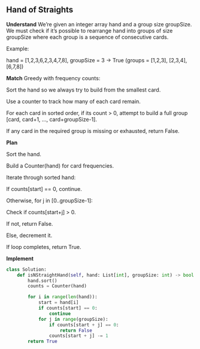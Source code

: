 ## Hand of Straights
**Understand**
We’re given an integer array hand and a group size groupSize. We must check if it’s possible to rearrange hand into groups of size groupSize where each group is a sequence of consecutive cards.

Example:

hand = [1,2,3,6,2,3,4,7,8], groupSize = 3 → True
(groups = [1,2,3], [2,3,4], [6,7,8])

**Match**
Greedy with frequency counts:

Sort the hand so we always try to build from the smallest card.

Use a counter to track how many of each card remain.

For each card in sorted order, if its count > 0, attempt to build a full group [card, card+1, ..., card+groupSize-1].

If any card in the required group is missing or exhausted, return False.

**Plan**

Sort the hand.

Build a Counter(hand) for card frequencies.

Iterate through sorted hand:

If counts[start] == 0, continue.

Otherwise, for j in [0..groupSize-1]:

Check if counts[start+j] > 0.

If not, return False.

Else, decrement it.

If loop completes, return True.

**Implement**
```py
class Solution:
    def isNStraightHand(self, hand: List[int], groupSize: int) -> bool:
        hand.sort()
        counts = Counter(hand)

        for i in range(len(hand)):
            start = hand[i]
            if counts[start] == 0:
                continue
            for j in range(groupSize):
                if counts[start + j] == 0:
                    return False
                counts[start + j] -= 1
        return True
```